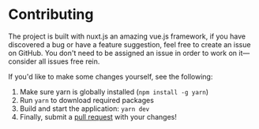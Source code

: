 # Contributing

The project is built with nuxt.js an amazing vue.js framework, if you have discovered a bug or have a feature suggestion, feel free to create an issue on GitHub. You don't need to be assigned an issue in order to work on it—consider all issues free rein.

If you'd like to make some changes yourself, see the following:

1. Make sure yarn is globally installed (`npm install -g yarn`)
2. Run `yarn` to download required packages
3. Build and start the application: `yarn dev`
4. Finally, submit a [pull request](https://help.github.com/articles/creating-a-pull-request-from-a-fork/) with your changes!
